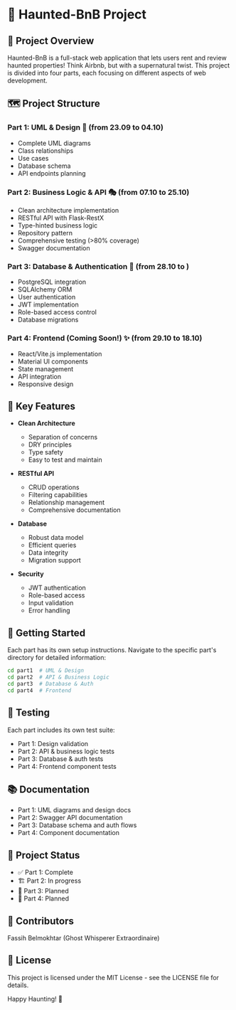 # 🏰 Haunted-BnB Project

## 👻 Project Overview

Haunted-BnB is a full-stack web application that lets users rent and review haunted properties! Think Airbnb, but with a supernatural twist. This project is divided into four parts, each focusing on different aspects of web development.

## 🗺️ Project Structure

### Part 1: UML & Design 📐 (from 23.09 to 04.10)
- Complete UML diagrams
- Class relationships
- Use cases
- Database schema
- API endpoints planning

### Part 2: Business Logic & API 🎭 (from 07.10 to 25.10)
- Clean architecture implementation
- RESTful API with Flask-RestX
- Type-hinted business logic
- Repository pattern
- Comprehensive testing (>80% coverage)
- Swagger documentation

### Part 3: Database & Authentication 🔐 (from 28.10 to )
- PostgreSQL integration
- SQLAlchemy ORM
- User authentication
- JWT implementation
- Role-based access control
- Database migrations

### Part 4: Frontend (Coming Soon!) ✨ (from 29.10 to 18.10)
- React/Vite.js implementation
- Material UI components
- State management
- API integration
- Responsive design

## 🌟 Key Features

- **Clean Architecture**
  - Separation of concerns
  - DRY principles
  - Type safety
  - Easy to test and maintain

- **RESTful API**
  - CRUD operations
  - Filtering capabilities
  - Relationship management
  - Comprehensive documentation

- **Database**
  - Robust data model
  - Efficient queries
  - Data integrity
  - Migration support

- **Security**
  - JWT authentication
  - Role-based access
  - Input validation
  - Error handling

## 🚀 Getting Started

Each part has its own setup instructions. Navigate to the specific part's directory for detailed information:

```bash
cd part1  # UML & Design
cd part2  # API & Business Logic
cd part3  # Database & Auth
cd part4  # Frontend
```

## 🧪 Testing
Each part includes its own test suite:

- Part 1: Design validation
- Part 2: API & business logic tests
- Part 3: Database & auth tests
- Part 4: Frontend component tests

## 📚 Documentation

- Part 1: UML diagrams and design docs
- Part 2: Swagger API documentation
- Part 3: Database schema and auth flows
- Part 4: Component documentation

## 🎯 Project Status
- ✅ Part 1: Complete
- 🏗️ Part 2: In progress
- 📅 Part 3: Planned
- 📅 Part 4: Planned

## 👻 Contributors
Fassih Belmokhtar (Ghost Whisperer Extraordinaire)
## 🌙 License

This project is licensed under the MIT License - see the LICENSE file for details.

Happy Haunting! 🎃
